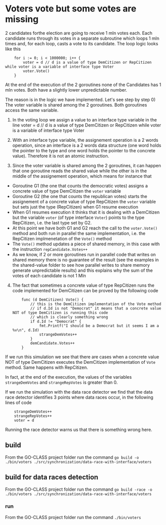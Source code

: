 # Voters vote but some votes are missing

2 candidates forthe election are going to receive 1 mln votes each.
Each candidate runs through its votes in a separate subroutine which loops 1 mln times and, for each loop, casts a vote to its candidate.
The loop logic looks like this

    	for i := 0; i < 1000000; i++ {
    		voter = d // d is a value of type DemCitizen or RepCitizen while voter is a variable of interface type Voter
    		voter.Vote()
    	}

At the end of the execution of the 2 goroutines none of the Candidates has 1 mln votes. Both have a slightly lower unpredictable number.

The reason is in the logic we have implemented. Let's see step by step 0) The voter variable is shared among the 2 goroutines. Both goroutines access the same variable.

1. In the voting loop we assign a value to an interface type variable in the line
   voter = d // d is a value of type DemCitizen or RepCitizen while voter is a variable of interface type Voter

2. With an interface type variable, the assignement operation is a 2 words operation, since an interface is a 2 words data structure (one word holds the pointer to the type and one word holds the pointer to the concrete value). Therefore it is not an atomic instruction.

3. Since the voter variable is shared among the 2 goroutines, it can happen that one goroutine reads the shared value while the other is in the middle of the assignement operation, which means for instance that

- Goroutine G1 (the one that counts the democratic votes) assigns a concrete value of type DemCitizen the `voter` variable
- Goroutine G2 (the one that counts the republican votes) starts the assignement of a concrete value of type RepCitizen the `voter` variable but sets just the type (RepCitizen) when G1 resume execution
- When G1 resumes execution it thinks that it is dealing with a DemCitizen but the variable `voter` (of type interface `Voter`) points to the type RepCitizen, i.e. the last type set by G2.
- At this point we have both G1 and G2 reach the call to the `voter.Vote()` method and both run in parallel the same implementation, i.e. the RepCitizen implmenetation of the `Vote()` method
- The `Vote()` method updates a piece of shared memory, in this case with the instruction `repCandidate.Votes++`
- As we know, if 2 or more goroutines run in parallel code that writes on shared memory there is no guarantee of the result (see the examples in the shared-value folder to see how parallel writes to share memory generate unpredictable results) and this explains why the sum of the votes of each candidate is not 1 Mln

4.  The fact that sometimes a concrete value of type RepCitizen runs the code implemented for DemCitizen can be proved by the following code

            func (d DemCitizen) Vote() {
                // this is the DemCitizen implementation of the Vote method
                // if d.Id is not "Democrat" it means that a concrete value NOT of type DemCitizen is running this code
                // which is clearly something wrong
                if d.Id != "Democrat" {
                    fmt.Printf("I should be a Democrat but it seems I am a %v\n", d.Id)
                    strangeDemVotes++
                }
                demCandidate.Votes++
            }

If we run this simulation we see that there are cases when a concrete value NOT of type DemCitizen executes the DemCitizen implementation of `Vote` method. Same happens with RepCitizen.

In fact, at the end of the execution, the values of the variables `strangeDemVotes` and `strangeRepVotes` is greater than 0.

If we run the simulation with the data race detector we find that the data race detector identifies 3 points where data races occur, in the following lines of code

        strangeDemVotes++
        strangeRepVotes++
        voter = d

Running the race detector warns us that there is something wrong here.

## build

From the GO-CLASS project folder run the command
`go build -o ./bin/voters ./src/synchronization/data-race-with-interface/voters`

## build for data races detection

From the GO-CLASS project folder run the command
`go build -race -o ./bin/voters ./src/synchronization/data-race-with-interface/voters`

### run

From the GO-CLASS project folder run the command
`./bin/voters`
